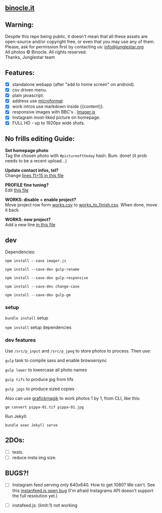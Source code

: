 [binocle.it](http://binocle.it)
---

## Warning:

Despite this repo being public, it doesn't mean that all these assets are open-source and/or copyright free, or even that you may use any of them. Please, ask for permission first by contacting us: info@junglestar.org  
All photos © Binocle. All rights reserved.  
Thanks, Junglestar team  

## Features:
- [X] standalone webapp (after "add to home screen" on android).
- [X] csv driven menu.
- [X] plain javascript.
- [X] address use [microformat](https://schema.org/Organization)
- [X] work intros use markdown inside {{content}}.
- [X] responsive images with BBC's . [Imager.js](https://github.com/BBC-News/Imager.js/)
- [X] Instagram most-liked picture on homepage.
- [X] FULL HD - up to 1920px wide shots.

## No frills editing Guide:

**Set homepage photo**   
Tag the chosen photo with ```#pictureoftheday``` hash. Bum. done! (it prob needs to be a recent upload...)

**Update contact infos, tel?**     
Change [lines 11>15 in this file](https://github.com/toybreaker/binocle/blob/gh-pages/_config.yml)

**PROFILE fine tuning?**     
Edit [this file](https://github.com/toybreaker/binocle/blob/gh-pages/_includes/editables/profile.md)

**WORKS: disable + enable project?**   
Move project row form [works.csv](https://github.com/toybreaker/binocle/blob/gh-pages/_data/works.csv) to [works_to_finish.csv](https://github.com/toybreaker/binocle/blob/gh-pages/_data/works_to_finish.csv). When done, move it back.

**WORKS: new project?**  
Add a new line [in this file](https://github.com/toybreaker/binocle/blob/gh-pages/_data/works.csv)


## dev

Dependencies:

```npm install --save imager.js```

```npm install --save-dev gulp-rename```

```npm install --save-dev gulp-responsive```

```npm install --save-dev change-case```

```npm install --save-dev gulp-gm```


### setup

```bundle install``` setup

```npm install``` setup dependencies


### dev features

Use ```/src/p_input``` and  ```/src/p_jpeg``` to store photos to process. Then use:

```gulp``` task to compile sass and enable browsersync

```gulp lower``` to lowercase all photo names

```gulp tifs``` to produce jpg from tifs

```gulp jpgs``` to produce sized copies


Also can use [grafickmagik](http://aheckmann.github.io/gm/docs.html) to work photos 1 by 1, from CLI, like this:

```gm convert pippa-01.tif pippa-01.jpg```

Run Jekyll:

```bundle exec Jekyll serve```



## 2DOs:

- [ ] tests.
- [ ] reduce insta img size.

## BUGS?!

- [ ] Instagram feed serving only 640x640. How to get 1080? We can't. See this [instanfeed.js open bug](https://github.com/stevenschobert/instafeed.js/issues/393) (I'm afraid Instagrams API doesn't support the full resolution yet.)

- [ ] instafeed.js: (limit:1) not working
